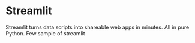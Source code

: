 # Streamlit


Streamlit turns data scripts into shareable web apps in minutes.
All in pure Python. 
Few sample of streamlit

